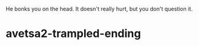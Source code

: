 He bonks you on the head. It doesn't really hurt, but you don't question it.

# avetsa2-trampled-ending
